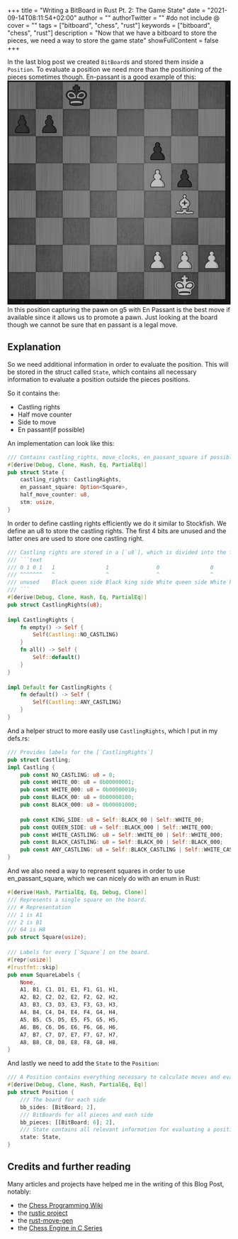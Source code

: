 +++
title = "Writing a BitBoard in Rust Pt. 2: The Game State"
date = "2021-09-14T08:11:54+02:00"
author = ""
authorTwitter = "" #do not include @
cover = ""
tags = ["bitboard", "chess", "rust"]
keywords = ["bitboard", "chess", "rust"]
description = "Now that we have a bitboard to store the pieces, we need a way to store the game state"
showFullContent = false
+++


In the last blog post we created `BitBoard`s and stored them inside a `Position`.
To evaluate a position we need more than the positioning of the pieces sometimes though. En-passant is a good example 
of this:
[![2k5/pp6/5p2/5Pp1/6B1/8/5PPP/6K1 w - - 0 1](./images/En_Passant_position.png)](https://lichess.org/editor/2k5/pp6/5p2/5Pp1/6B1/8/5PPP/6K1_w_-_-_0_1)
In this position capturing the pawn on g5 with En Passant is the best move if available since it allows us to promote a 
pawn. Just looking at the board though we cannot be sure that en passant is a legal move.

## Explanation

So we need additional information in order to evaluate the position. This will be stored in the struct called `State`, 
which contains all necessary information to evaluate a position outside the pieces positions.

So it contains the:
- Castling rights 
- Half move counter
- Side to move
- En passant(if possible)

An implementation can look like this:
```rust
/// Contains castling_rights, move_clocks, en_passant_square if possible and the side to move
#[derive(Debug, Clone, Hash, Eq, PartialEq)]
pub struct State {
    castling_rights: CastlingRights,
    en_passant_square: Option<Square>,
    half_move_counter: u8,
    stm: usize,
}
```

In order to define castling rights efficiently we do it similar to Stockfish. We define an u8 to store the castling
rights. The first 4 bits are unused and the latter ones are used to store one castling right.
```rust
/// Castling rights are stored in a [`u8`], which is divided into the following parts:
/// ```text
/// 0 1 0 1   1                1               0                0
/// ^^^^^^^   ^                ^               ^                ^
/// unused    Black queen side Black king side White queen side White king side
/// ```
#[derive(Debug, Clone, Hash, Eq, PartialEq)]
pub struct CastlingRights(u8);

impl CastlingRights {
    fn empty() -> Self {
        Self(Castling::NO_CASTLING)
    }
    fn all() -> Self {
        Self::default()
    }
}

impl Default for CastlingRights {
    fn default() -> Self {
        Self(Castling::ANY_CASTLING)
    }
}
```

And a helper struct to more easily use `CastlingRights`, which I put in my defs.rs:
```rust
/// Provides labels for the [`CastlingRights`]
pub struct Castling;
impl Castling {
    pub const NO_CASTLING: u8 = 0;
    pub const WHITE_00: u8 = 0b00000001;
    pub const WHITE_000: u8 = 0b00000010;
    pub const BLACK_00: u8 = 0b00000100;
    pub const BLACK_000: u8 = 0b00001000;

    pub const KING_SIDE: u8 = Self::BLACK_00 | Self::WHITE_00;
    pub const QUEEN_SIDE: u8 = Self::BLACK_000 | Self::WHITE_000;
    pub const WHITE_CASTLING: u8 = Self::WHITE_00 | Self::WHITE_000;
    pub const BLACK_CASTLING: u8 = Self::BLACK_00 | Self::BLACK_000;
    pub const ANY_CASTLING: u8 = Self::BLACK_CASTLING | Self::WHITE_CASTLING;
}
```

And we also need a way to represent squares in order to use en_passant_square, which we can nicely do with an enum in 
Rust:
```rust
#[derive(Hash, PartialEq, Eq, Debug, Clone)]
/// Represents a single square on the board.
/// # Representation
/// 1 is A1
/// 2 is B1
/// 64 is H8
pub struct Square(usize);

/// Labels for every [`Square`] on the board.
#[repr(usize)]
#[rustfmt::skip]
pub enum SquareLabels {
    None,
    A1, B1, C1, D1, E1, F1, G1, H1,
    A2, B2, C2, D2, E2, F2, G2, H2,
    A3, B3, C3, D3, E3, F3, G3, H3,
    A4, B4, C4, D4, E4, F4, G4, H4,
    A5, B5, C5, D5, E5, F5, G5, H5,
    A6, B6, C6, D6, E6, F6, G6, H6,
    A7, B7, C7, D7, E7, F7, G7, H7,
    A8, B8, C8, D8, E8, F8, G8, H8,
}
```

And lastly we need to add the `State` to the `Position`:

```rust
/// A Position contains everything necessary to calculate moves and evaluate a position.
#[derive(Debug, Clone, Hash, PartialEq, Eq)]
pub struct Position {
    /// The board for each side
    bb_sides: [BitBoard; 2],
    /// BitBoards for all pieces and each side
    bb_pieces: [[BitBoard; 6]; 2],
    /// State contains all relevant information for evaluating a position outside the pieces.
    state: State,
}
```

## Credits and further reading

Many articles and projects have helped me in the writing of this Blog Post, notably:

- the [Chess Programming Wiki](https://www.chessprogramming.org/Bitboards)
- the [rustic project](https://rustic-chess.org/)
- the [rust-move-gen](https://github.com/peterellisjones/rust_move_gen)
- the [Chess Engine in C Series](https://youtube.com/playlist?list=PLZ1QII7yudbc-Ky058TEaOstZHVbT-2hg)